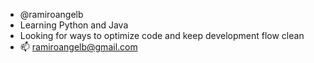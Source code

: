 - @ramiroangelb
- Learning Python and Java
- Looking for ways to optimize code and keep development flow clean
- 📫 ramiroangelb@gmail.com
